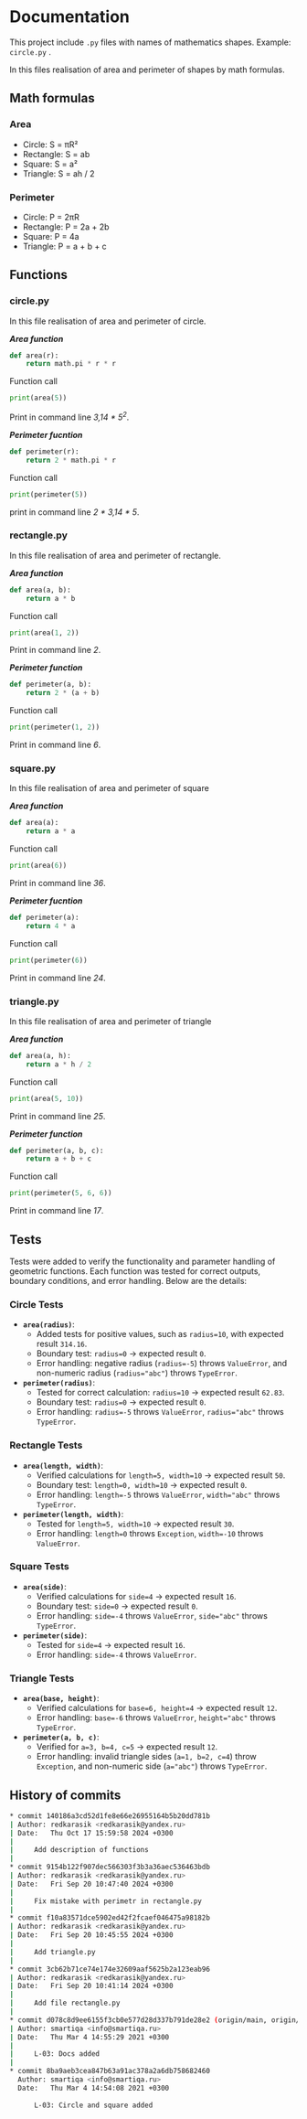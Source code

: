 # Documentation
This project include ```.py``` files with names of mathematics shapes.
Example: ```circle.py``` .

In this files realisation of area and perimeter of shapes by math formulas.
## Math formulas
### Area
- Circle: S = πR²
- Rectangle: S = ab
- Square: S = a²
- Triangle: S = ah / 2  

### Perimeter
- Circle: P = 2πR
- Rectangle: P = 2a + 2b
- Square: P = 4a
- Triangle: P = a + b + c
## Functions
### circle.py
In this file realisation of area and perimeter of circle.

**_Area function_**
```python
def area(r):
    return math.pi * r * r
``` 
Function call
```python
print(area(5))
```

Print in command line _3,14 * 5<sup>2</sup>_.

**_Perimeter fucntion_**
```python
def perimeter(r):
    return 2 * math.pi * r
```
Function call
```python
print(perimeter(5))
``` 

print in command line 
_2 * 3,14 * 5_.
### rectangle.py
In this file realisation of area and perimeter of rectangle.

**_Area function_**
```python
def area(a, b): 
    return a * b
```
Function call
 ```python
print(area(1, 2))
```

Print in command line _2_.

**_Perimeter function_**
```python
def perimeter(a, b):
    return 2 * (a + b)
```
Function call 
```python
print(perimeter(1, 2))
```

Print in command line _6_.
### square.py
In this file realisation of area and perimeter of square

**_Area function_**
```python
def area(a):
    return a * a
```
Function call  
```python
print(area(6))
```

Print in command line _36_.

**_Perimeter fucntion_**
```python
def perimeter(a):
    return 4 * a
```
Function call 
```python
print(perimeter(6))
```

Print in command line _24_.
### triangle.py
In this file realisation of area and perimeter of triangle

**_Area function_**
```python
def area(a, h): 
    return a * h / 2 
```
Function call 
```python
print(area(5, 10))
```

Print in command line _25_.

**_Perimeter function_**
```python
def perimeter(a, b, c): 
    return a + b + c
```
Function call 
```python
print(perimeter(5, 6, 6))
```

Print in command line _17_.
## Tests
Tests were added to verify the functionality and parameter handling of geometric functions. Each function was tested for correct outputs, boundary conditions, and error handling. Below are the details:
### Circle Tests
- **`area(radius)`**:
  - Added tests for positive values, such as `radius=10`, with expected result `314.16`.
  - Boundary test: `radius=0` → expected result `0`.
  - Error handling: negative radius (`radius=-5`) throws `ValueError`, and non-numeric radius (`radius="abc"`) throws `TypeError`.
- **`perimeter(radius)`**:
  - Tested for correct calculation: `radius=10` → expected result `62.83`.
  - Boundary test: `radius=0` → expected result `0`.
  - Error handling: `radius=-5` throws `ValueError`, `radius="abc"` throws `TypeError`.

### Rectangle Tests
- **`area(length, width)`**:
  - Verified calculations for `length=5, width=10` → expected result `50`.
  - Boundary test: `length=0, width=10` → expected result `0`.
  - Error handling: `length=-5` throws `ValueError`, `width="abc"` throws `TypeError`.
- **`perimeter(length, width)`**:
  - Tested for `length=5, width=10` → expected result `30`.
  - Error handling: `length=0` throws `Exception`, `width=-10` throws `ValueError`.

### Square Tests
- **`area(side)`**:
  - Verified calculations for `side=4` → expected result `16`.
  - Boundary test: `side=0` → expected result `0`.
  - Error handling: `side=-4` throws `ValueError`, `side="abc"` throws `TypeError`.
- **`perimeter(side)`**:
  - Tested for `side=4` → expected result `16`.
  - Error handling: `side=-4` throws `ValueError`.

### Triangle Tests
- **`area(base, height)`**:
  - Verified calculations for `base=6, height=4` → expected result `12`.
  - Error handling: `base=-6` throws `ValueError`, `height="abc"` throws `TypeError`.
- **`perimeter(a, b, c)`**:
  - Verified for `a=3, b=4, c=5` → expected result `12`.
  - Error handling: invalid triangle sides (`a=1, b=2, c=4`) throw `Exception`, and non-numeric side (`a="abc"`) throws `TypeError`.

## History of commits
```bash
* commit 140186a3cd52d1fe8e66e26955164b5b20dd781b
| Author: redkarasik <redkarasik@yandex.ru>
| Date:   Thu Oct 17 15:59:58 2024 +0300
| 
|     Add description of functions
| 
* commit 9154b122f907dec566303f3b3a36aec536463bdb
| Author: redkarasik <redkarasik@yandex.ru>
| Date:   Fri Sep 20 10:47:40 2024 +0300
| 
|     Fix mistake with perimetr in rectangle.py
| 
* commit f10a83571dce5902ed42f2fcaef046475a98182b
| Author: redkarasik <redkarasik@yandex.ru>
| Date:   Fri Sep 20 10:45:55 2024 +0300
| 
|     Add triangle.py
| 
* commit 3cb62b71ce74e174e32609aaf5625b2a123eab96
| Author: redkarasik <redkarasik@yandex.ru>
| Date:   Fri Sep 20 10:41:14 2024 +0300
| 
|     Add file rectangle.py
| 
* commit d078c8d9ee6155f3cb0e577d28d337b791de28e2 (origin/main, origin/HEAD, main)
| Author: smartiqa <info@smartiqa.ru>
| Date:   Thu Mar 4 14:55:29 2021 +0300
| 
|     L-03: Docs added
| 
* commit 8ba9aeb3cea847b63a91ac378a2a6db758682460
  Author: smartiqa <info@smartiqa.ru>
  Date:   Thu Mar 4 14:54:08 2021 +0300
  
      L-03: Circle and square added
```